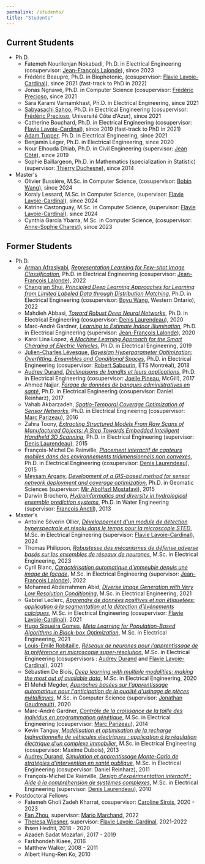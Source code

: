 ```yaml
---
permalink: /students/
title: "Students"
---
```


## Current Students 

- Ph.D.
    - Fatemeh Nourilenjan Nokabadi, Ph.D. in Electrical Engineering (cosupervisor: [Jean-François Lalonde](http://vision.gel.ulaval.ca/~jflalonde/)), since 2023
    - Frédéric Beaupré, Ph.D. in Biophotonic, (cosupervisor: [Flavie Lavoie-Cardinal](https://cervo.ulaval.ca/fr/flavie-lavoie-cardinal)), since 2021 (fast-track to PhD in 2022)
    - Jonas Ngnawé, Ph.D. in Computer Science (cosupervisor: [Frédéric Precioso](https://www.i3s.unice.fr/~precioso/), since 2021
    - Sara Karami Varnamkhast, Ph.D. in Electrical Engineering, since 2021
    - [Sabyasachi Sahoo](https://sabyasachis.github.io/), Ph.D. in Electrical Engineering (cosupervisor: [Frédéric Precioso](https://www.i3s.unice.fr/~precioso/), Université Côte d'Azur), since 2021
    - Catherine Bouchard, Ph.D. in Electrical Engineering (cosupervisor: [Flavie Lavoie-Cardinal](https://cervo.ulaval.ca/fr/flavie-lavoie-cardinal)), since 2019 (fast-track to PhD in 2021)
    - [Adam Tupper](https://www.adamtupper.nz/), Ph.D. in Electrical Engineering, since 2021
    - Benjamin Léger, Ph.D. in Electrical Engineering, since 2020
    - Nour Elhouda Dhiab, Ph.D. in Civil Engineering (supervisor: [Jean Côté](https://www.gci.ulaval.ca/departement-et-professeurs/professeurs-et-personnel/professeurs/fiche/show/cote-jean/)), since 2019
    - Sophie Baillargeon, Ph.D. in Mathematics (specialization in Statistic) (supervisor: [Thierry Duchesne](https://www.mat.ulaval.ca/departement-et-professeurs/direction-personnel-et-etudiants/professeurs/fiche-de-professeur/show/duchesne-thierry/)), since 2014
- Master's
    - Olivier Bussière, M.Sc. in Computer Science, (cosupervisor: [Bobin Wang](https://www.fsg.ulaval.ca/departements/professeurs/bobin-wang-1008)), since 2024
    - Koraly Lessard, M.Sc. in Computer Science, (supervisor: [Flavie Lavoie-Cardinal](https://cervo.ulaval.ca/fr/flavie-lavoie-cardinal)), since 2024
    - Katrine Castonguay, M.Sc. in Computer Science, (supervisor: [Flavie Lavoie-Cardinal](https://cervo.ulaval.ca/fr/flavie-lavoie-cardinal)), since 2024
    - Cynthia García Ybarra, M.Sc. in Computer Science, (cosupervisor: [Anne-Sophie Charest](https://www.mat.ulaval.ca/departement-et-professeurs/direction-personnel-et-etudiants/professeurs/fiche-de-professeur/anne-sophie-charest-84)), since 2023

## Former Students

- Ph.D.
    - [Arman Afrasiyabi](https://armanafrasiyabi.github.io/), [*Representation Learning for Few-shot Image Classification*](http://hdl.handle.net/20.500.11794/73767), Ph.D. in Electrical Engineering (cosupervisor: [Jean-François Lalonde](http://vision.gel.ulaval.ca/~jflalonde/)), 2022
    - [Changjian Shui](https://cjshui.github.io/), [*Principled Deep Learning Approaches for Learning from Limited Labeled Data through Distribution Matching*](http://hdl.handle.net/20.500.11794/73028), Ph.D. in Electrical Engineering (cosupervisor: [Boyu Wang](https://sites.google.com/site/borriewang/), Western Ontario), 2022
    - Mahdieh Abbasi, [*Toward Robust Deep Neural Networks*](http://hdl.handle.net/20.500.11794/67766), Ph.D. in Electrical Engineering (cosupervisor: [Denis Laurendeau](https://www.gelgif.ulaval.ca/departement-et-professeurs/personnel-et-professeurs/professeurs/fiche/show/laurendeau-denis/)), 2020
    - Marc-André Gardner, [*Learning to Estimate Indoor Illumination*](http://hdl.handle.net/20.500.11794/67302), Ph.D. in Electrical Engineering (supervisor: [Jean-François Lalonde](http://vision.gel.ulaval.ca/~jflalonde/)), 2020
    - Karol Lina Lopez, [*A Machine Learning Approach for the Smart Charging of Electric Vehicles*](http://hdl.handle.net/20.500.11794/34741), Ph.D. in Electrical Engineering, 2019
    - [Julien-Charles Lévesque](https://sites.google.com/site/levesquejc/home), [*Bayesian Hyperparameter Optimization: Overfitting, Ensembles and Conditional Spaces*](http://hdl.handle.net/20.500.11794/28364), Ph.D. in Electrical Engineering (cosupervisor: [Robert Sabourin](http://profs.etsmtl.ca/rsabourin/), ÉTS Montréal), 2018
    - [Audrey Durand](https://audurand.wordpress.com/), [*Déclinaisons de bandits et leurs applications*](http://hdl.handle.net/20.500.11794/28250), Ph.D. in Electrical Engineering (cosupervisor: [Joelle Pineau](https://www.cs.mcgill.ca/~jpineau/), McGill), 2017
    - Ahmed Najjar, [*Forage de données de banques administratives en santé*](http://hdl.handle.net/20.500.11794/28162), Ph.D. in Electrical Engineering (cosupervisor: Daniel Reinharz), 2017
    - Vahab Akbarzadeh, [*Spatio-Temporal Coverage Optimization of Sensor Networks*](http://hdl.handle.net/20.500.11794/27065), Ph.D. in Electrical Engineering (cosupervisor: [Marc Parizeau](https://www.gelgif.ulaval.ca/departement-et-professeurs/personnel-et-professeurs/professeurs/fiche/show/parizeau-marc/)), 2016
    - Zahra Toony, [*Extracting Structured Models From Raw Scans of Manufactured Objects: A Step Towards Embedded Intelligent Handheld 3D Scanning*](http://hdl.handle.net/20.500.11794/26270), Ph.D. in Electrical Engineering (supervisor: [Denis Laurendeau](https://www.gelgif.ulaval.ca/departement-et-professeurs/personnel-et-professeurs/professeurs/fiche/show/laurendeau-denis/)), 2015
    - François-Michel De Rainville, [*Placement interactif de capteurs mobiles dans des environnements tridimensionnels non convexes*](http://hdl.handle.net/20.500.11794/25896), Ph.D. in Electrical Engineering (cosupervisor: [Denis Laurendeau](https://www.gelgif.ulaval.ca/departement-et-professeurs/personnel-et-professeurs/professeurs/fiche/show/laurendeau-denis/)), 2015
    - [Meysam Argany](https://profile.ut.ac.ir/en/~argany), [*Development of a GIS-based method for sensor network deployment and coverage optimization*](http://hdl.handle.net/20.500.11794/25829), Ph.D. in Geomatic Sciences (supervisor: [Mir Abolfazl Mostafavi](https://www.scg.ulaval.ca/mir-abolfazl-mostafavi)), 2015
    - Darwin Brochero, [*Hydroinformatics and diversity in hydrological ensemble prediction systems*](http://hdl.handle.net/20.500.11794/24547), Ph.D. in Water Engineering (supervisor: [François Anctil](https://www.gci.ulaval.ca/departement-et-professeurs/professeurs-et-personnel/professeurs/fiche/show/anctil-francois/)), 2013
- Master's
    - Antoine Séverin Ollier, [*Développement d'un module de détection hyperspectrale et résolu dans le temps pour la microscopie STED*](https://hdl.handle.net/20.500.11794/152643), M.Sc. in Electrical Engineering (supervisor: [Flavie Lavoie-Cardinal](https://cervo.ulaval.ca/fr/flavie-lavoie-cardinal)), 2024
    - Thomas Philippon, [*Robustesse des mécanismes de défense adverse basés sur les ensembles de réseaux de neurones*](http://hdl.handle.net/20.500.11794/117064), M.Sc. in Electrical Engineering, 2023
    - Cyril Blanc, [*Caractérisation automatique d'immeuble depuis une image de façade*](http://hdl.handle.net/20.500.11794/73352), M.Sc. in Electrical Engineering (supervisor: [Jean-François Lalonde](http://vision.gel.ulaval.ca/~jflalonde/)), 2022
    - Mohamed Abderrahmen Abid, [*Diverse Image Generation with Very Low Resolution Conditioning*](http://hdl.handle.net/20.500.11794/70396), M.Sc. in Electrical Engineering, 2021
    - Gabriel Leclerc, [*Apprendre de données positives et non étiquetées: application à la segmentation et la détection d’événements calciques*](http://hdl.handle.net/20.500.11794/69813), M.Sc. in Electrical Engineering (cosupervisor: [Flavie Lavoie-Cardinal](https://cervo.ulaval.ca/fr/flavie-lavoie-cardinal)), 2021
    - [Hugo Siqueira Gomes](https://hugodovs.github.io/), [*Meta Learning for Population-Based Algorithms in Black-box Optimization*](http://hdl.handle.net/20.500.11794/68764), M.Sc. in Electrical Engineering, 2021
    - [Louis-Émile Robitaille](https://l3robot.github.io/), [*Réseaux de neurones pour l’apprentissage de la préférence en microscopie super-résolution*](http://hdl.handle.net/20.500.11794/68744), M.Sc. in Electrical Engineering (cosupervisors : [Audrey Durand](https://audurand.wordpress.com/) and [Flavie Lavoie-Cardinal](https://cervo.ulaval.ca/fr/flavie-lavoie-cardinal)), 2021
    - Sébastien De Blois, [*Deep learning with multiple modalities: making the most out of available data*](http://hdl.handle.net/20.500.11794/67130), M.Sc. in Electrical Engineering, 2020
    - El Mehdi Megder, [*Approches basées sur l'apprentissage automatique pour l'anticipation de la qualité d'usinage de pièces métalliques*](http://hdl.handle.net/20.500.11794/40345), M.Sc. in Computer Science (supervisor: [Jonathan Gaudreault](https://www.ift.ulaval.ca/departement-et-professeurs/professeurs-et-personnel/professeurs-reguliers/fiche/show/gaudreault-jonathan/)), 2020
    - Marc-André Gardner, [*Contrôle de la croissance de la taille des individus en programmation génétique*](http://hdl.handle.net/20.500.11794/25386), M.Sc. in Electrical Engineering (cosupervisor: [Marc Parizeau](https://www.gelgif.ulaval.ca/departement-et-professeurs/personnel-et-professeurs/professeurs/fiche/show/parizeau-marc/)), 2014
    - Kevin Tanguy, [*Modélisation et optimisation de la recharge bidirectionnelle de véhicules électriques : application à la régulation électrique d'un complexe immobilier*](http://hdl.handle.net/20.500.11794/24591), M.Sc. in Electrical Engineering (cosupervisor: Maxime Dubois), 2013
    - [Audrey Durand](https://audurand.wordpress.com/), [*Simulation et apprentissage Monte-Carlo de stratégies d'intervention en santé publique*](http://hdl.handle.net/20.500.11794/22982), M.Sc. in Electrical Engineering (cosupervisor: Daniel Reinharz), 2011
    - François-Michel De Rainville, [*Design d'expérimentation interactif : Aide à la compréhension de systèmes complexes*](http://hdl.handle.net/20.500.11794/22172), M.Sc. in Electrical Engineering (supervisor: [Denis Laurendeau](https://www.gelgif.ulaval.ca/departement-et-professeurs/personnel-et-professeurs/professeurs/fiche/show/laurendeau-denis/)), 2010
- Postdoctoral Fellows
    - Fatemeh Gholi Zadeh Kharrat, cosupervisor: [Caroline Sirois](http://www.crchudequebec.ulaval.ca/recherche/chercheurs/caroline-sirois/), 2020 - 2023
    - [Fan Zhou](https://fzhou.cc/), supervisor: [Mario Marchand](https://www2.ift.ulaval.ca/~mmarchand/), 2022
    - [Theresa Wiesner](https://wiesnertheresa.github.io/), supervisor: [Flavie Lavoie-Cardinal](https://cervo.ulaval.ca/fr/flavie-lavoie-cardinal), 2021-2022
    - Ihsen Hedhli, 2018 - 2020
    - Azadeh Sadat Mozafari, 2017 - 2019
    - Farkhondeh Kiaee, 2016
    - Matthew Walker, 2008 - 2011
    - Albert Hung-Ren Ko, 2010
